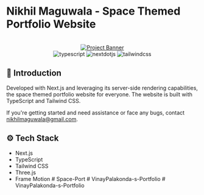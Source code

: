 # Nikhil Maguwala - Space Themed Portfolio Website

<div align="center">
<br />
    <a href="https://github.com/nikhilmaguwala/nikhil-maguwala-space-portfolio" target="_blank">
      <img src="https://raw.githubusercontent.com/nikhilmaguwala/nikhil-maguwala-space-portfolio/main/public/space_photo.png?token=GHSAT0AAAAAACMXOZWRAW6E3TZEYCAKJ5HGZNG5MCA" alt="Project Banner">
    </a>
  <br />

  <div>
    <img src="https://img.shields.io/badge/-TypeScript-black?style=for-the-badge&logoColor=white&logo=typescript&color=3178C6" alt="typescript" />
     <img src="https://img.shields.io/badge/-Next_JS-black?style=for-the-badge&logoColor=white&logo=nextdotjs&color=000000" alt="nextdotjs" />
    <img src="https://img.shields.io/badge/-Tailwind_CSS-black?style=for-the-badge&logoColor=white&logo=tailwindcss&color=06B6D4" alt="tailwindcss" />
  </div>
</div>

## <a name="introduction">🤖 Introduction</a>

Developed with Next.js and leveraging its server-side rendering capabilities, the space themed portfolio website for everyone. The website is built with TypeScript and Tailwind CSS.

If you're getting started and need assistance or face any bugs, contact nikhilmaguwala@gmail.com.

## <a name="tech-stack">⚙️ Tech Stack</a>

- Next.js
- TypeScript
- Tailwind CSS
- Three.js
- Frame Motion
#   S p a c e - P o r t  
 #   V i n a y P a l a k o n d a - s - P o r t f o l i o  
 #   V i n a y P a l a k o n d a - s - P o r t f o l i o  
 